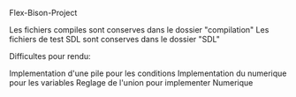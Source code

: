 Flex-Bison-Project

Les fichiers compiles sont conserves dans le dossier "compilation"
Les fichiers de test SDL sont conserves dans le dossier "SDL"



Difficultes pour rendu:

Implementation d'une pile pour les conditions
Implementation du numerique pour les variables
Reglage de l'union pour implementer Numerique
